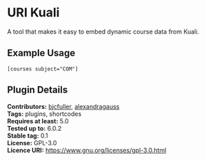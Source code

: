 # URI Kuali

A tool that makes it easy to embed dynamic course data from Kuali.

## Example Usage

``[courses subject="COM"]``

## Plugin Details

__Contributors:__ [bjcfuller](https://github.com/bjcfuller), [alexandragauss](https://github.com/alexandragauss)  
__Tags:__ plugins, shortcodes  
__Requires at least:__ 5.0  
__Tested up to:__ 6.0.2  
__Stable tag:__ 0.1  
__License:__ GPL-3.0  
__Licence URI:__ https://www.gnu.org/licenses/gpl-3.0.html
